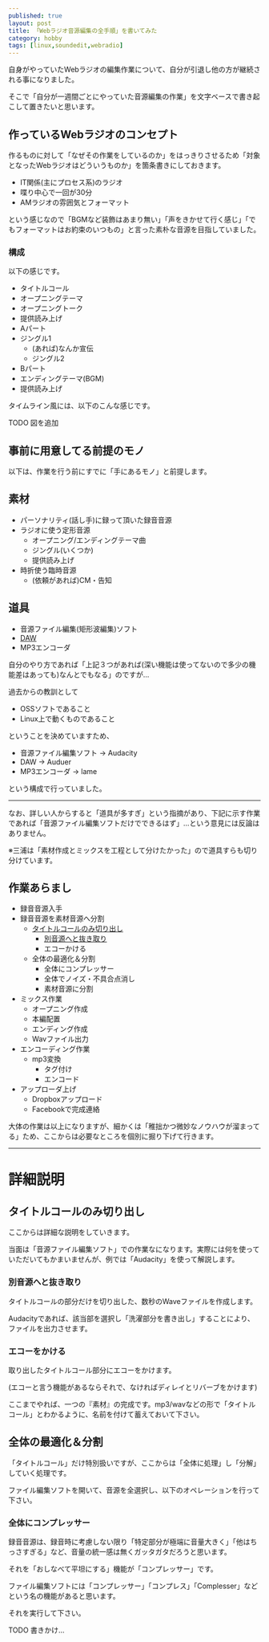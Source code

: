 ```yaml
---
published: true
layout: post
title: 「Webラジオ音源編集の全手順」を書いてみた
category: hobby
tags: [linux,soundedit,webradio]
---
```


自身がやっていたWebラジオの編集作業について、自分が引退し他の方が継続される事になりました。

そこで「自分が一週間ごとにやっていた音源編集の作業」を文字ベースで書き起こして置きたいと思います。

## 作っているWebラジオのコンセプト

作るものに対して「なぜその作業をしているのか」をはっきりさせるため「対象となったWebラジオはどういうものか」を箇条書きにしておきます。

+ IT関係(主にプロセス系)のラジオ
+ 喋り中心で一回が30分
+ AMラジオの雰囲気とフォーマット

という感じなので「BGMなど装飾はあまり無い」「声をきかせて行く感じ」「でもフォーマットはお約束のいつもの」と言った素朴な音源を目指していました。

### 構成

以下の感じです。

+ タイトルコール
+ オープニングテーマ
+ オープニングトーク
+ 提供読み上げ
+ Aパート
+ ジングル1
  + (あれば)なんか宣伝
  + ジングル2
+ Bパート
+ エンディングテーマ(BGM)
+ 提供読み上げ

タイムライン風には、以下のこんな感じです。

TODO 図を追加

## 事前に用意してる前提のモノ

以下は、作業を行う前にすでに「手にあるモノ」と前提します。

## 素材

+ パーソナリティ(話し手)に録って頂いた録音音源
+ ラジオに使う定形音源
  + オープニング/エンディングテーマ曲
  + ジングル(いくつか)
  + 提供読み上げ
+ 時折使う臨時音源
  + (依頼があれば)CM・告知

## 道具

+ 音源ファイル編集(矩形波編集)ソフト
+ [DAW](http://info.shimamura.co.jp/digital/guide/2013/03/982)
+ MP3エンコーダ

自分のやり方であれば「上記３つがあれば(深い機能は使ってないので多少の機能差はあっても)なんとでもなる」のですが…

過去からの教訓として

+ OSSソフトであること
+ Linux上で動くものであること

ということを決めていますため、

+ 音源ファイル編集ソフト -> Audacity
+ DAW -> Auduer
+ MP3エンコーダ -> lame

という構成で行っていました。

---

なお、詳しい人からすると「道具が多すぎ」という指摘があり、下記に示す作業であれば「音源ファイル編集ソフトだけでできるはず」…という意見には反論はありません。

※三浦は「素材作成とミックスを工程として分けたかった」ので道具すらも切り分けています。

## 作業あらまし

+ 録音音源入手
+ 録音音源を素材音源へ分割
  + [タイトルコールのみ切り出し](#タイトルコールのみ切り出し)
    + [別音源へと抜き取り](#別音源へと抜き取り)
    + エコーかける
  + 全体の最適化＆分割
    + 全体にコンプレッサー
    + 全体でノイズ・不具合点消し
    + 素材音源に分割
+ ミックス作業
  + オープニング作成
  + 本編配置
  + エンディング作成
  + Wavファイル出力
+ エンコーディング作業
  + mp3変換
    + タグ付け
    + エンコード
+ アップローダ上げ
  + Dropboxアップロード
  + Facebookで完成連絡

大体の作業は以上になりますが、細かくは「稚拙かつ微妙なノウハウが溜まってる」ため、ここからは必要なところを個別に掘り下げて行きます。

---

# 詳細説明

## タイトルコールのみ切り出し

ここからは詳細な説明をしていきます。

当面は「音源ファイル編集ソフト」での作業なになります。実際には何を使っていただいてもかまいませんが、例では「Audacity」を使って解説します。

### 別音源へと抜き取り

タイトルコールの部分だけを切り出した、数秒のWaveファイルを作成します。

Audacityであれば、該当部を選択し「洗濯部分を書き出し」することにより、ファイルを出力させます。

### エコーをかける

取り出したタイトルコール部分にエコーをかけます。

(エコーと言う機能があるならそれで、なければディレイとリバーブをかけます)

ここまでやれば、一つの『素材』の完成です。mp3/wavなどの形で「タイトルコール」とわかるように、名前を付けて蓄えておいて下さい。

## 全体の最適化＆分割

「タイトルコール」だけ特別扱いですが、ここからは「全体に処理」し「分解」していく処理です。

ファイル編集ソフトを開いて、音源を全選択し、以下のオペレーションを行って下さい。

### 全体にコンプレッサー

録音音源は、録音時に考慮しない限り「特定部分が極端に音量大きく」「他はちっさすぎる」など、音量の統一感は無くガッタガタだろうと思います。

それを「おしなべて平坦にする」機能が「コンプレッサー」です。

ファイル編集ソフトには「コンプレッサー」「コンプレス」「Complesser」などという名の機能があると思います。

それを実行して下さい。





TODO 書きかけ…
